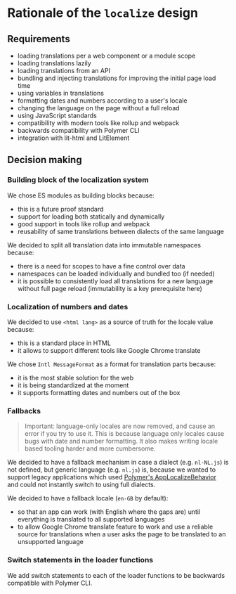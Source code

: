 # Rationale of the `localize` design

## Requirements

- loading translations per a web component or a module scope
- loading translations lazily
- loading translations from an API
- bundling and injecting translations for improving the initial page load time
- using variables in translations
- formatting dates and numbers according to a user's locale
- changing the language on the page without a full reload
- using JavaScript standards
- compatibility with modern tools like rollup and webpack
- backwards compatibility with Polymer CLI
- integration with lit-html and LitElement

## Decision making

### Building block of the localization system

We chose ES modules as building blocks because:

- this is a future proof standard
- support for loading both statically and dynamically
- good support in tools like rollup and webpack
- reusability of same translations between dialects of the same language

We decided to split all translation data into immutable namespaces because:

- there is a need for scopes to have a fine control over data
- namespaces can be loaded individually and bundled too (if needed)
- it is possible to consistently load all translations for a new language without full page reload (immutability is a key prerequisite here)

### Localization of numbers and dates

We decided to use `<html lang>` as a source of truth for the locale value because:

- this is a standard place in HTML
- it allows to support different tools like Google Chrome translate

We chose `Intl MessageFormat` as a format for translation parts because:

- it is the most stable solution for the web
- it is being standardized at the moment
- it supports formatting dates and numbers out of the box

### Fallbacks

> Important: language-only locales are now removed, and cause an error if you try to use it. This is because language only locales cause bugs with date and number formatting. It also makes writing locale based tooling harder and more cumbersome.

We decided to have a fallback mechanism in case a dialect (e.g. `nl-NL.js`) is not defined, but generic language (e.g. `nl.js`) is, because we wanted to support legacy applications which used [Polymer's AppLocalizeBehavior](https://polymer-library.polymer-project.org/3.0/docs/apps/localize) and could not instantly switch to using full dialects.

We decided to have a fallback locale (`en-GB` by default):

- so that an app can work (with English where the gaps are) until everything is translated to all supported languages
- to allow Google Chrome translate feature to work and use a reliable source for translations when a user asks the page to be translated to an unsupported language

### Switch statements in the loader functions

We add switch statements to each of the loader functions to be backwards compatible with Polymer CLI.
